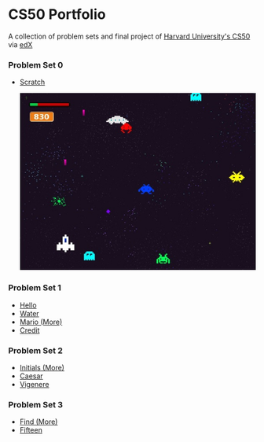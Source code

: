 # CS50 Portfolio

A collection of problem sets and final project of [Harvard University's CS50](https://cs50.harvard.edu/) via [edX](https://www.edx.org/)

### Problem Set 0

* [Scratch](https://scratch.mit.edu/projects/120298616/#fullscreen)

  [![](_assets/README/invaderoids.jpg)](https://scratch.mit.edu/projects/120298616/#fullscreen)


### Problem Set 1

* [Hello](https://github.com/bomholtm/cs50-portfolio/tree/master/pset1/hello.c)
* [Water](https://github.com/bomholtm/cs50-portfolio/tree/master/pset1/water.c)
* [Mario (More)](https://github.com/bomholtm/cs50-portfolio/tree/master/pset1/mario.c)
* [Credit](https://github.com/bomholtm/cs50-portfolio/tree/master/pset1/credit.c)


### Problem Set 2

* [Initials (More)](https://github.com/bomholtm/cs50-portfolio/tree/master/pset2/initials.c)
* [Caesar](https://github.com/bomholtm/cs50-portfolio/tree/master/pset2/caesar.c)
* [Vigenere](https://github.com/bomholtm/cs50-portfolio/tree/master/pset2/vigenere.c)


### Problem Set 3

* [Find (More)](https://github.com/bomholtm/cs50-portfolio/tree/master/pset3/find)
* [Fifteen](https://github.com/bomholtm/cs50-portfolio/tree/master/pset3/fifteen)
